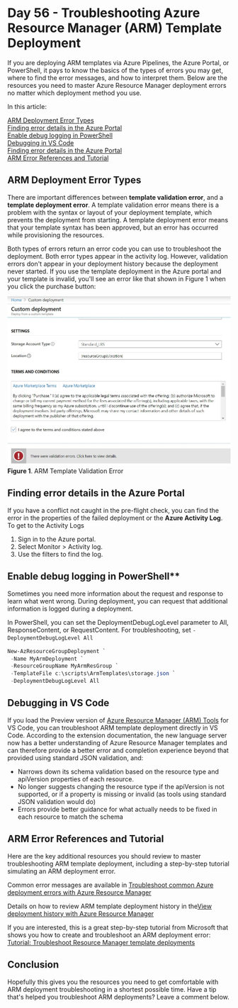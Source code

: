 # Day 56 - Troubleshooting Azure Resource Manager (ARM) Template Deployment

If you are deploying ARM templates via Azure Pipelines, the Azure Portal, or PowerShell, it pays to know the basics of the types of errors you may get, where to find the error messages, and how to interpret them. Below are the resources you need to master Azure Resource Manager deployment errors no matter which deployment method you use.

In this article:

[ARM Deployment Error Types](#arm-deployment-error-types) </br>
[Finding error details in the Azure Portal](#finding-error-details-in-the-azure-portal) </br>
[Enable debug logging in PowerShell](#Enable-debug-logging-in-powershell) </br>
[Debugging in VS Code](#debugging-in-vs-code) </br>
[Finding error details in the Azure Portal](#finding-error-details-in-the-azure-portal) </br>
[ARM Error References and Tutorial](#arm-error-references-and-tutorial) </br>

## ARM Deployment Error Types

There are important differences between **template validation error**, and a **template deployment error**. A template validation error means there is a problem with the syntax or layout of your deployment template, which prevents the deployment from starting. A template deployment error means that your template syntax has been approved, but an error has occurred while provisioning the resources.

 Both types of errors return an error code you can use to troubleshoot the deployment. Both error types appear in the activity log. However, validation errors don't appear in your deployment history because the deployment never started. If you use the template deployment in the Azure portal and your template is invalid, you'll see an error like that shown in Figure 1 when you click the purchase button:

![001](../images/day56/fig1.valid.error.jpg)
 **Figure 1**. ARM Template Validation Error

## Finding error details in the Azure Portal
 If you have a conflict not caught in the pre-flight check, you can find the error in the properties of the failed deployment or the **Azure Activity Log**. To get to the Activity Logs 

1. Sign in to the Azure portal.
2. Select Monitor > Activity log.
3. Use the filters to find the log.

## Enable debug logging in PowerShell**

Sometimes you need more information about the request and response to learn what went wrong. During deployment, you can request that additional information is logged during a deployment.

In PowerShell, you can set the DeploymentDebugLogLevel parameter to All, ResponseContent, or RequestContent. For troubleshooting, set `-DeploymentDebugLogLevel All`

``` PowerShell
New-AzResourceGroupDeployment `
 -Name MyArmDeployment `
 -ResourceGroupName MyArmResGroup `
 -TemplateFile c:\scripts\ArmTemplates\storage.json `
 -DeploymentDebugLogLevel All
  ```

## Debugging in VS Code

If you load the Preview version of [Azure Resource Manager (ARM) Tools](#https://marketplace.visualstudio.com/items?itemName=msazurermtools.azurerm-vscode-tools) for VS Code, you can troubleshoot ARM template deployment directly in VS Code. According to the extension documentation, the new language server now has a better understanding of Azure Resource Manager templates and can therefore provide a better error and completion experience beyond that provided using standard JSON validation, and:
- Narrows down its schema validation based on the resource type and apiVersion properties of each resource.
- No longer suggests changing the resource type if the apiVersion is not supported, or if a property is missing or invalid (as tools using standard JSON validation would do)
- Errors provide better guidance for what actually needs to be fixed in each resource to match the schema

## ARM Error References and Tutorial

Here are the key additional resources you should review to master troubleshooting ARM template deployment, including a step-by-step tutorial simulating an ARM deployment error.

Common error messages are available in [Troubleshoot common Azure deployment errors with Azure Resource Manager](https://docs.microsoft.com/en-us/azure/azure-resource-manager/resource-manager-common-deployment-errors)

Details on how to review ARM template deployment history in the[View deployment history with Azure Resource Manager](https://docs.microsoft.com/en-us/azure/azure-resource-manager/resource-manager-deployment-operations)

If you are interested, this is a great step-by-step tutorial from Microsoft that shows you how to create and troubleshoot an ARM deployment error: [Tutorial: Troubleshoot Resource Manager template deployments](https://docs.microsoft.com/en-us/azure/azure-resource-manager/resource-manager-tutorial-troubleshoot)

## Conclusion

Hopefully this gives you the resources you need to get comfortable with ARM deployment troubleshooting in a shortest possible time. Have a tip that's helped you troubleshoot ARM deployments? Leave a comment below. 